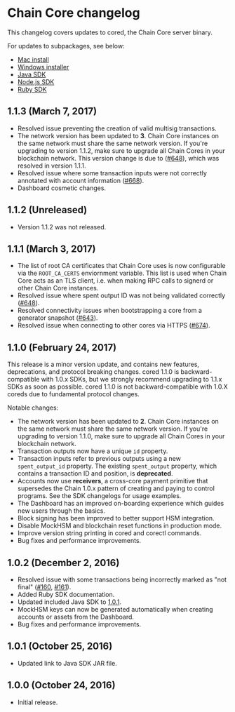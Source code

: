 # Chain Core changelog

This changelog covers updates to cored, the Chain Core server binary.

For updates to subpackages, see below:

- [Mac install](./installer/mac/CHANGELOG.md)
- [Windows installer](./installer/windows/CHANGELOG.md)
- [Java SDK](./sdk/java/CHANGELOG.md)
- [Node.js SDK](./sdk/node/CHANGELOG.md)
- [Ruby SDK](./sdk/ruby/CHANGELOG.md)

<a name="1.1.3"></a>
## 1.1.3 (March 7, 2017)

* Resolved issue preventing the creation of valid multisig transactions.
* The network version has been updated to **3**. Chain Core instances on the same network must share the same network version. If you're upgrading to version 1.1.2, make sure to upgrade all Chain Cores in your blockchain network. This version change is due to ([#648](https://github.com/chain/chain/issues/648)), which was resolved in version 1.1.1.
* Resolved issue where some transaction inputs were not correctly annotated with account information ([#668](https://github.com/chain/chain/issues/668)).
* Dashboard cosmetic changes.

<a name="1.1.2"></a>
## 1.1.2 (Unreleased)

* Version 1.1.2 was not released.

<a name="1.1.1"></a>
## 1.1.1 (March 3, 2017)

* The list of root CA certificates that Chain Core uses is now configurable via the `ROOT_CA_CERTS` enviornment variable. This list is used when Chain Core acts as an TLS client, i.e. when making RPC calls to signerd or other Chain Core instances.
* Resolved issue where spent output ID was not being validated correctly ([#648](https://github.com/chain/chain/issues/648)).
* Resolved connectivity issues when bootstrapping a core from a generator snapshot ([#643](https://github.com/chain/chain/pull/643)).
* Resolved issue when connecting to other cores via HTTPS ([#674](https://github.com/chain/chain/issues/674)).

<a name="1.1.0"></a>
## 1.1.0 (February 24, 2017)

This release is a minor version update, and contains new features, deprecations, and protocol breaking changes. cored 1.1.0 is backward-compatible with 1.0.x SDKs, but we strongly recommend upgrading to 1.1.x SDKs as soon as possible. cored 1.1.0 is not backward-compatible with 1.0.X coreds due to fundamental protocol changes.

Notable changes:

* The network version has been updated to **2**. Chain Core instances on the same network must share the same network version. If you're upgrading to version 1.1.0, make sure to upgrade all Chain Cores in your blockchain network.
* Transaction outputs now have a unique `id` property.
* Transaction inputs refer to previous outputs using a new `spent_output_id` property. The existing `spent_output` property, which contains a transaction ID and position, is **deprecated**.
* Accounts now use **receivers**, a cross-core payment primitive that supersedes the Chain 1.0.x pattern of creating and paying to control programs. See the SDK changelogs for usage examples.
* The Dashboard has an improved on-boarding experience which guides new users through the basics.
* Block signing has been improved to better support HSM integration.
* Disable MockHSM and blockchain reset functions in production mode.
* Improve version string printing in cored and corectl commands.
* Bug fixes and performance improvements.

## 1.0.2 (December 2, 2016)<a name="1.0.2"></a>

* Resolved issue with some transactions being incorrectly marked as "not final"
  ([#160](https://github.com/chain/chain/issues/160), [#161](https://github.com/chain/chain/pulls/161)).
* Added Ruby SDK documentation.
* Updated included Java SDK to [1.0.1](../../sdk/java/CHANGELOG.md#1.0.1).
* MockHSM keys can now be generated automatically when creating accounts or
    assets from the Dashboard.
* Bug fixes and performance improvements.

## 1.0.1 (October 25, 2016)

* Updated link to Java SDK JAR file.

## 1.0.0 (October 24, 2016)

* Initial release.
